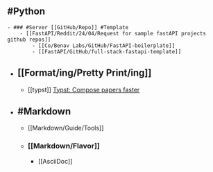 ## #Python
	- ### #Server [[GitHub/Repo]] #Template
		- [[FastAPI/Reddit/24/04/Request for sample fastAPI projects github repos]]
			- [[Co/Benav Labs/GitHub/FastAPI-boilerplate]]
			- [[FastAPI/GitHub/full-stack-fastapi-template]]
- ## [[Format/ing/Pretty Print/ing]]
	- [[typst]] [Typst: Compose papers faster](https://typst.app/)
- ## #Markdown
	- [[Markdown/Guide/Tools]]
	- ### [[Markdown/Flavor]]
		- [[AsciiDoc]]